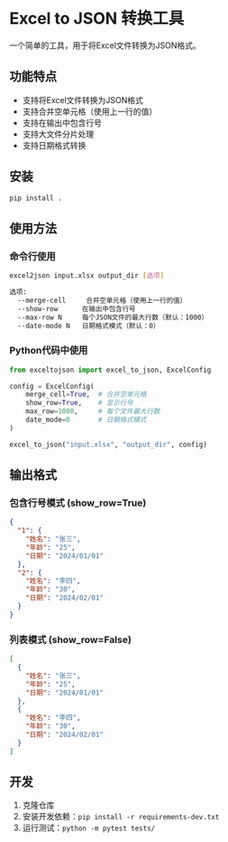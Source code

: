 # Excel to JSON 转换工具

一个简单的工具，用于将Excel文件转换为JSON格式。

## 功能特点

- 支持将Excel文件转换为JSON格式
- 支持合并空单元格（使用上一行的值）
- 支持在输出中包含行号
- 支持大文件分片处理
- 支持日期格式转换

## 安装

```bash
pip install .
```

## 使用方法

### 命令行使用

```bash
excel2json input.xlsx output_dir [选项]

选项:
  --merge-cell     合并空单元格（使用上一行的值）
  --show-row      在输出中包含行号
  --max-row N     每个JSON文件的最大行数（默认：1000）
  --date-mode N   日期格式模式（默认：0）
```

### Python代码中使用

```python
from exceltojson import excel_to_json, ExcelConfig

config = ExcelConfig(
    merge_cell=True,  # 合并空单元格
    show_row=True,    # 显示行号
    max_row=1000,     # 每个文件最大行数
    date_mode=0       # 日期格式模式
)

excel_to_json("input.xlsx", "output_dir", config)
```

## 输出格式

### 包含行号模式 (show_row=True)

```json
{
  "1": {
    "姓名": "张三",
    "年龄": "25",
    "日期": "2024/01/01"
  },
  "2": {
    "姓名": "李四",
    "年龄": "30",
    "日期": "2024/02/01"
  }
}
```

### 列表模式 (show_row=False)

```json
[
  {
    "姓名": "张三",
    "年龄": "25",
    "日期": "2024/01/01"
  },
  {
    "姓名": "李四",
    "年龄": "30",
    "日期": "2024/02/01"
  }
]
```

## 开发

1. 克隆仓库
2. 安装开发依赖：`pip install -r requirements-dev.txt`
3. 运行测试：`python -m pytest tests/` 